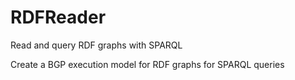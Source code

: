 # RDFReader
Read and query RDF graphs with SPARQL

Create a BGP execution model for RDF graphs for SPARQL queries
